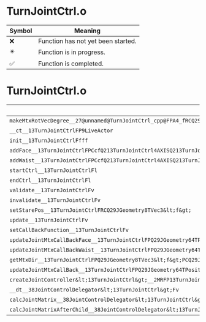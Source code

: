 # TurnJointCtrl.o
| Symbol | Meaning 
| ------------- | ------------- 
| :x: | Function has not yet been started. 
| :eight_pointed_black_star: | Function is in progress. 
| :white_check_mark: | Function is completed. 


# TurnJointCtrl.o
| Symbol | Decompiled? |
| ------------- | ------------- |
| `makeMtxRotVecDegree__27@unnamed@TurnJointCtrl_cpp@FPA4_fRCQ29JGeometry8TVec3&lt;f&gt;RCQ29JGeometry8TVec3&lt;f&gt;f` | :x: |
| `__ct__13TurnJointCtrlFP9LiveActor` | :x: |
| `init__13TurnJointCtrlFfff` | :x: |
| `addFace__13TurnJointCtrlFPCcfQ213TurnJointCtrl4AXISQ213TurnJointCtrl4AXISQ213TurnJointCtrl4AXIS` | :x: |
| `addWaist__13TurnJointCtrlFPCcfQ213TurnJointCtrl4AXISQ213TurnJointCtrl4AXISQ213TurnJointCtrl4AXIS` | :x: |
| `startCtrl__13TurnJointCtrlFl` | :x: |
| `endCtrl__13TurnJointCtrlFl` | :x: |
| `validate__13TurnJointCtrlFv` | :x: |
| `invalidate__13TurnJointCtrlFv` | :x: |
| `setStarePos__13TurnJointCtrlFRCQ29JGeometry8TVec3&lt;f&gt;` | :x: |
| `update__13TurnJointCtrlFv` | :x: |
| `setCallBackFunction__13TurnJointCtrlFv` | :x: |
| `updateJointMtxCallBackFace__13TurnJointCtrlFPQ29JGeometry64TPosition3&lt;Q29JGeometry38TMatrix34&lt;Q29JGeometry13SMatrix34C&lt;f&gt;&gt;&gt;RC19JointControllerInfo` | :x: |
| `updateJointMtxCallBackWaist__13TurnJointCtrlFPQ29JGeometry64TPosition3&lt;Q29JGeometry38TMatrix34&lt;Q29JGeometry13SMatrix34C&lt;f&gt;&gt;&gt;RC19JointControllerInfo` | :x: |
| `getMtxDir__13TurnJointCtrlFPQ29JGeometry8TVec3&lt;f&gt;PCQ29JGeometry64TPosition3&lt;Q29JGeometry38TMatrix34&lt;Q29JGeometry13SMatrix34C&lt;f&gt;&gt;&gt;Q213TurnJointCtrl4AXIS` | :x: |
| `updateJointMtxCallBack__13TurnJointCtrlFPQ29JGeometry64TPosition3&lt;Q29JGeometry38TMatrix34&lt;Q29JGeometry13SMatrix34C&lt;f&gt;&gt;&gt;RCQ213TurnJointCtrl4Ctrl` | :x: |
| `createJointController&lt;13TurnJointCtrl&gt;__2MRFP13TurnJointCtrlPC9LiveActorPCcM13TurnJointCtrlFPCvPvPQ29JGeometry64TPosition3&lt;Q29JGeometry38TMatrix34&lt;Q29JGeometry13SMatrix34C&lt;f&gt;&gt;&gt;RC19JointControllerInfo_bM13TurnJointCtrlFPCvPvPQ29JGeometry64TPosition3&lt;Q29JGeometry38TMatrix34&lt;Q29JGeometry13SMatrix34C&lt;f&gt;&gt;&gt;RC19JointControllerInfo_b_P15JointController` | :x: |
| `__dt__38JointControlDelegator&lt;13TurnJointCtrl&gt;Fv` | :x: |
| `calcJointMatrix__38JointControlDelegator&lt;13TurnJointCtrl&gt;FPQ29JGeometry64TPosition3&lt;Q29JGeometry38TMatrix34&lt;Q29JGeometry13SMatrix34C&lt;f&gt;&gt;&gt;RC19JointControllerInfo` | :x: |
| `calcJointMatrixAfterChild__38JointControlDelegator&lt;13TurnJointCtrl&gt;FPQ29JGeometry64TPosition3&lt;Q29JGeometry38TMatrix34&lt;Q29JGeometry13SMatrix34C&lt;f&gt;&gt;&gt;RC19JointControllerInfo` | :x: |
